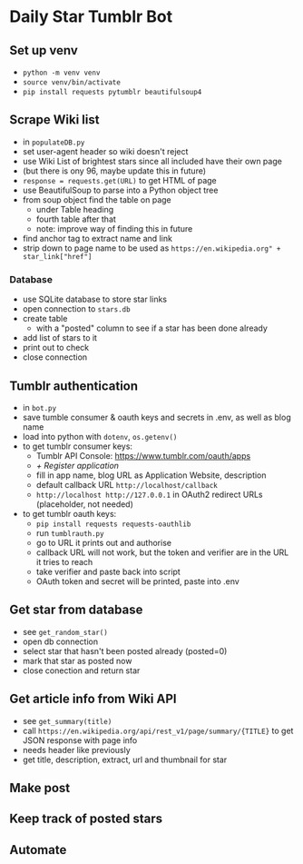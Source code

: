 # Daily Star Tumblr Bot

## Set up venv
- `python -m venv venv`
- `source venv/bin/activate`
- `pip install requests pytumblr beautifulsoup4`

## Scrape Wiki list
- in `populateDB.py`
- set user-agent header so wiki doesn't reject
- use Wiki List of brightest stars since all included have their own page
- (but there is ony 96, maybe update this in future)
- `response = requests.get(URL)` to get HTML of page
- use BeautifulSoup to parse into a Python object tree
- from soup object find the table on page
  - under Table heading
  - fourth table after that
  - note: improve way of finding this in future
- find anchor tag to extract name and link
- strip down to page name to be used as `https://en.wikipedia.org" + star_link["href"]`

### Database
- use SQLite database to store star links
- open connection to `stars.db`
- create table
  - with a "posted" column to see if a star has been done already
- add list of stars to it
- print out to check
- close connection

## Tumblr authentication
- in `bot.py`
- save tumble consumer & oauth keys and secrets in .env, as well as blog name
- load into python with `dotenv`, `os.getenv()`
- to get tumblr consumer keys:
  - Tumblr API Console: https://www.tumblr.com/oauth/apps
  - _+ Register application_
  - fill in app name, blog URL as Application Website, description
  - default callback URL `http://localhost/callback`
  - `http://localhost http://127.0.0.1` in OAuth2 redirect URLs (placeholder, not needed)
- to get tumblr oauth keys:
  - `pip install requests requests-oauthlib`
  - run `tumblrauth.py`
  - go to URL it prints out and authorise
  - callback URL will not work, but the token and verifier are in the URL it tries to reach
  - take verifier and paste back into script
  - OAuth token and secret will be printed, paste into .env

## Get star from database
- see `get_random_star()`
- open db connection
- select star that hasn't been posted already (posted=0)
- mark that star as posted now
- close conection and return star

## Get article info from Wiki API
- see `get_summary(title)`
- call `https://en.wikipedia.org/api/rest_v1/page/summary/{TITLE}` to get JSON response with page info
- needs header like previously
- get title, description, extract, url and thumbnail for star

## Make post


## Keep track of posted stars


## Automate